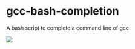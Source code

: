 # gcc-bash-completion
A bash script to complete a command line of gcc


[![](https://mug896.github.io/img/gcc-bash-completion.png)](https://mug896.github.io/img/gcc-bash-completion.mp4)

